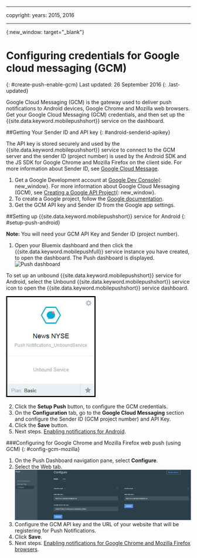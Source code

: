 
---

copyright:
years: 2015, 2016

---

{:new_window: target="_blank"}
# Configuring credentials for Google cloud messaging (GCM)
{: #create-push-enable-gcm}
Last updated: 26 September 2016
{: .last-updated}

Google Cloud Messaging (GCM) is the gateway used to deliver push notifications to Android devices, Google Chrome and Mozilla web browsers. Get your Google Cloud Messaging (GCM) credentials, and then set up the {{site.data.keyword.mobilepushshort}} service on the dashboard.

##Getting Your Sender ID and API key
{: #android-senderid-apikey}

The API key is stored securely and used by the {{site.data.keyword.mobilepushshort}} service to connect to the GCM server and the sender ID (project number) is used by the Android SDK and the JS SDK for  Google Chrome and Mozilla Firefox on the client side. For more information about  Sender ID, see [Google Cloud Message](https://developers.google.com/cloud-messaging/gcm#arch).

1. Get a Google Development account at [Google Dev Console](https://console.developers.google.com/start){: new_window}. For more information about Google Cloud Messaging (GCM), see [Creating a Google API Project](https://developers.google.com/console/help/new/){: new_window}.
2. To create a Google project, follow the [Google documentation](https://developers.google.com/cloud-messaging/android/start#create-an-api-project).
3. Get the GCM API key and Sender ID from the Google app settings.


##Setting up {{site.data.keyword.mobilepushshort}} service for Android
{: #setup-push-android}

**Note:** You will need your GCM API Key and Sender ID (project number).

1. Open your Bluemix dashboard and then click the {{site.data.keyword.mobilepushfull}} service instance you have created, to open the dashboard. The Push dashboard is displayed.
![Push dashboard](images/setup_push_main.jpg)

To set up an unbound {{site.data.keyword.mobilepushshort}} service for Android, select the Unbound {{site.data.keyword.mobilepushshort}} service icon to open the {{site.data.keyword.mobilepushshort}} service dashboard.

![Push dashboard](images/push_unbound.jpg)

2. Click the **Setup Push** button, to configure the GCM credentials.
1. On the **Configuration** tab, go to the **Google Cloud Messaging** section and configure the Sender ID (GCM project number) and API Key.
4. Click the **Save** button.
5. Next steps. [Enabling notifications for Android](c_enable_push.html).

###Configuring for Google Chrome and Mozilla Firefox web push (using GCM)
{: #config-gcm-mozilla}

1. On the Push Dashboard navigation pane, select **Configure**.
2. Select the Web tab.
	![WebPush Configurations](images/webpush_configure.jpg)
3. Configure the GCM API key and the URL of your website that will be registering for Push Notifications.
4. Click **Save**.
5. Next steps. [Enabling notifications for Google Chrome and Mozilla Firefox browsers](c_enable_push.html).
